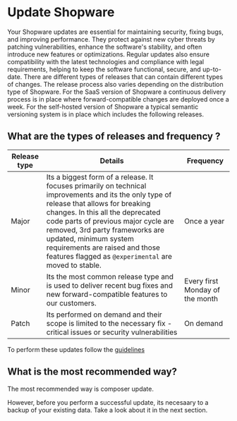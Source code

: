 # Update Shopware

Your Shopware updates are essential for maintaining security, fixing bugs, and improving performance. They protect against new cyber threats by patching vulnerabilities, enhance the software's stability, and often introduce new features or optimizations. Regular updates also ensure compatibility with the latest technologies and compliance with legal requirements, helping to keep the software functional, secure, and up-to-date.
There are different types of releases that can contain different types of changes. The release process also varies depending on the distribution type of Shopware. For the SaaS version of Shopware a continuous delivery process is in place where forward-compatible changes are deployed once a week. For the self-hosted version of Shopware a typical semantic versioning system is in place which includes the following releases.

## What are the types of releases and frequency ?

| Release type | Details | Frequency |
|--------------|---------|-----------|
| Major | Its a biggest form of a release. It focuses primarily on technical improvements and its the only type of release that allows for breaking changes. In this all the deprecated code parts of previous major cycle are removed, 3rd party frameworks are updated, minimum system requirements are raised and those features flagged as `@experimental` are moved to stable. | Once  a year |
| Minor | Its the most common release type and is used to deliver recent bug fixes and new forward-compatible features to our customers. | Every first Monday of the month |
| Patch | Its performed on demand and their scope is limited to the necessary fix - critical issues or security vulnerabilities | On demand |

To perform these updates follow the [guidelines](https://docs.shopware.com/en/shopware-6-en/update-guides/updating-shopware)

## What is the most recommended way?

The most recommended way is composer update.

However, before you perform a successful update, its necesaary to a backup of your existing data. Take a look about it in the next section.
